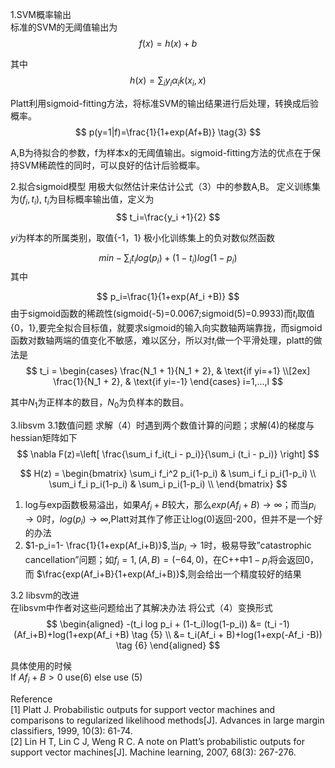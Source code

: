 1.SVM概率输出     
标准的SVM的无阈值输出为    
$$
f(x)=h(x)+b   \tag{1}
$$

其中   
$$
h(x)=\sum_{i}   y_i \alpha_{i} k(x_i,x)   \tag{2}
$$

Platt利用sigmoid-fitting方法，将标准SVM的输出结果进行后处理，转换成后验概率。     
$$
p(y=1|f)=\frac{1}{1+exp(Af+B)}   \tag{3}
$$

A,B为待拟合的参数，f为样本x的无阈值输出。sigmoid-fitting方法的优点在于保持SVM稀疏性的同时，可以良好的估计后验概率。    

2.拟合sigmoid模型 
用极大似然估计来估计公式（3）中的参数A,B。 
定义训练集为$(f_i,t_i)$, $t_i$为目标概率输出值，定义为    
$$
t_i=\frac{y_i +1}{2}
$$

$yi$为样本的所属类别，取值{-1，1} 
极小化训练集上的负对数似然函数     

$$
min -\sum_{i} t_i log(p_i) + (1-t_i)log(1-p_i)  \tag{4}
$$
其中 

$$
p_i=\frac{1}{1+exp(Af_i +B)}
$$
由于sigmoid函数的稀疏性(sigmoid(-5)=0.0067;sigmoid(5)=0.9933)而$t_i$取值{0，1},要完全拟合目标值，就要求sigmoid的输入向实数轴两端靠拢，而sigmoid函数对数轴两端的值变化不敏感，难以区分，所以对$t_i$做一个平滑处理，platt的做法是
$$
t_i = 
\begin{cases}
\frac{N_1 + 1}{N_1 + 2},  & \text{if yi=+1} \\[2ex]
\frac{1}{N_1 + 2}, & \text{if yi=-1}
\end{cases} i=1,...,l
$$

其中$N_1$为正样本的数目，$N_0$为负样本的数目。

3.libsvm 
3.1数值问题 
求解（4）时遇到两个数值计算的问题；求解(4)的梯度与hessian矩阵如下     
$$
\nabla F(z)=\left[  \frac{\sum_i f_i(t_i - p_i)}{\sum_i (t_i - p_i)}    \right]
$$

$$
H(z) = \begin{bmatrix} \sum_i f_i^2 p_i(1-p_i) & \sum_i f_i p_i(1-p_i) \\ \sum_i f_i p_i(1-p_i) & \sum_i p_i(1-p_i) \\ \end{bmatrix} 
$$

1) log与exp函数极易溢出，如果$Af_i+B$较大，那么$exp(Af_i+B) →∞$；而当$p_i→0$时，$log(p_i) →∞$,Platt对其作了修正让log(0)返回-200，但并不是一个好的办法    
2) $1-p_i=1- \frac{1}{1+exp(Af_i+B)}$,当$p_i→1$时，极易导致”catastrophic cancellation”问题；如$f_i=1,(A,B)=(-64,0)$，在C++中$1-p_i$将会返回0，而 $\frac{exp(Af_i+B}{1+exp(Af_i+B)}$,则会给出一个精度较好的结果    

3.2 libsvm的改进     
在libsvm中作者对这些问题给出了其解决办法 
将公式（4）变换形式
$$
\begin{aligned}
-(t_i log p_i + (1-t_i)log(1-p_i))   
&= (t_i -1)(Af_i+B)+log(1+exp(Af_i +B)  \tag {5} \\
&= t_i(Af_i + B)+log(1+exp(-Af_i -B))   \tag {6} 
\end{aligned}
$$

具体使用的时候    
If $Af_i+B>0$ use(6) else use (5)   

Reference     
[1] Platt J. Probabilistic outputs for support vector machines and comparisons to regularized likelihood methods[J]. Advances in large margin classifiers, 1999, 10(3): 61-74.     
[2] Lin H T, Lin C J, Weng R C. A note on Platt’s probabilistic outputs for support vector machines[J]. Machine learning, 2007, 68(3): 267-276.

